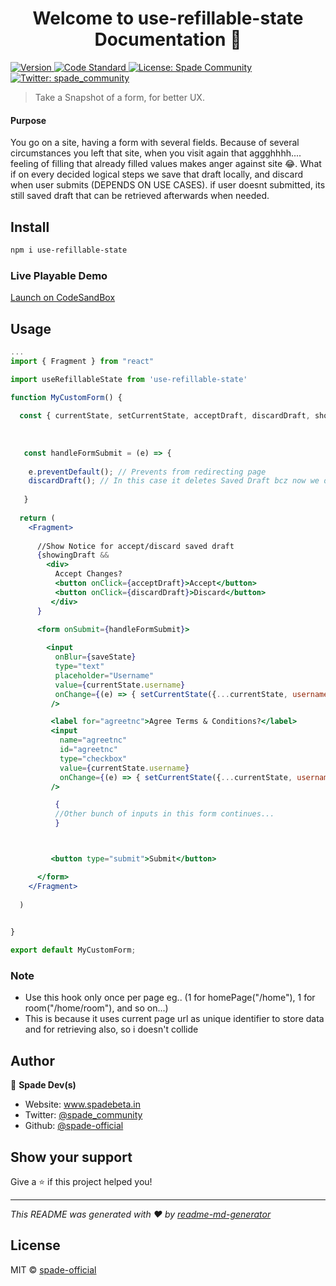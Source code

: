 
<h1 align="center">Welcome to use-refillable-state Documentation 👋</h1>
<p>
  <a href="https://www.npmjs.com/package/use-refillable-state" target="_blank">
    <img alt="Version" src="https://img.shields.io/npm/v/use-refillable-state.svg">
  </a>
  <a href="https://standardjs.com" target="_blank">
    <img alt="Code Standard" src="https://img.shields.io/badge/code_style-standard-brightgreen.svg">
  </a>
  <a href="#" target="_blank">
    <img alt="License: Spade Community" src="https://img.shields.io/badge/License-Spade Community-yellow.svg" />
  </a>
  <a href="https://twitter.com/spade_community" target="_blank">
    <img alt="Twitter: spade_community" src="https://img.shields.io/twitter/follow/spade_community.svg?style=social" />
  </a>
</p>

> Take a Snapshot of a form, for better UX. 

#### Purpose
You go on a site, having a form with several fields. Because of several circumstances you left that site, when you visit again that aggghhhh.... feeling of filling that already filled values makes anger against site 😂. What if on every decided logical steps we save that draft locally, and discard when user submits (DEPENDS ON USE CASES). if user doesnt submitted, its still saved draft that can be retrieved afterwards when needed.

## Install

```sh
npm i use-refillable-state
```

### Live Playable Demo
[Launch on CodeSandBox](https://codesandbox.io/embed/use-refillable-state-demo-7bdij3?fontsize=14&hidenavigation=1&theme=dark)
## Usage

```jsx
...
import { Fragment } from "react"

import useRefillableState from 'use-refillable-state'

function MyCustomForm() {
  
  const { currentState, setCurrentState, acceptDraft, discardDraft, showingDraft, saveState } = useRefillableState({username: '',
                                                                                                                    user_agree_tnc: false,
                                                                                                                    ...})
  
   const handleFormSubmit = (e) => {
   
    e.preventDefault(); // Prevents from redirecting page
    discardDraft(); // In this case it deletes Saved Draft bcz now we dont need this because user filled this form and submitted now!
   
   }
  
  return (
    <Fragment>
      
      //Show Notice for accept/discard saved draft
      {showingDraft && 
        <div>
          Accept Changes? 
          <button onClick={acceptDraft}>Accept</button>
          <button onClick={discardDraft}>Discard</button> 
         </div>
      }
    
      <form onSubmit={handleFormSubmit}>

        <input
          onBlur={saveState}
          type="text"
          placeholder="Username"
          value={currentState.username}
          onChange={(e) => { setCurrentState({...currentState, username: e.target.value}) }} 
         />

         <label for="agreetnc">Agree Terms & Conditions?</label> 
         <input 
           name="agreetnc"
           id="agreetnc"
           type="checkbox"
           value={currentState.username}
           onChange={(e) => { setCurrentState({...currentState, username: e.target.value}) }}
         />

          {
          //Other bunch of inputs in this form continues...
          }



         <button type="submit">Submit</button>

      </form>
    </Fragment>
  
  )

  
}

export default MyCustomForm;

```

### Note
* Use this hook only once per page eg.. (1 for homePage("/home"), 1 for room("/home/room"), and so on...)
* This is because it uses current page url as unique identifier to store data and for retrieving also, so i doesn't collide

## Author

👤 **Spade Dev(s)**

* Website: www.spadebeta.in
* Twitter: [@spade\_community](https://twitter.com/spade\_community)
* Github: [@spade-official](https://github.com/spade-official)

## Show your support

Give a ⭐️ if this project helped you!

***
_This README was generated with ❤️ by [readme-md-generator](https://github.com/kefranabg/readme-md-generator)_


## License

MIT © [spade-official](https://github.com/spade-official)
